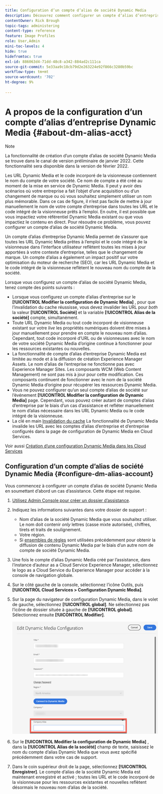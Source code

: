 ```yaml
---
title: Configuration d’un compte d’alias de société Dynamic Media
description: Découvrez comment configurer un compte d’alias d’entreprise dans Dynamic Media.
contentOwner: Rick Brough
topic-tags: administering
content-type: reference
feature: Image Profiles
role: User,Admin
mini-toc-levels: 4
hide: true
hidefromtoc: true
exl-id: 886063d4-71dd-48c8-a342-884ad2c111ca
source-git-commit: 5e33aa9c18cb79d2e263224e92f866c3280b59bc
workflow-type: tm+mt
source-wordcount: '702'
ht-degree: 9%

---
```


# A propos de la configuration d’un compte d’alias d’entreprise Dynamic Media {#about-dm-alias-acct}

>[!NOTE]
>
>La fonctionnalité de création d’un compte d’alias de société Dynamic Media se trouve dans le canal de version préliminaire de janvier 2022. Cette fonctionnalité sera disponible dans la version de février 2022.

Les URL Dynamic Media et le code incorporé de la visionneuse contiennent le nom du compte de votre société. Ce nom de compte a été créé au moment de la mise en service de Dynamic Media. Il peut y avoir des scénarios où votre entreprise a fait l’objet d’une acquisition ou d’un changement de marque ou où vous souhaitez simplement utiliser un nom plus mémorable. Dans ce cas de figure, il n’est pas facile de mettre à jour manuellement le nom de votre compte d’entreprise dans toutes les URL et le code intégré de la visionneuse prêts à l’emploi. En outre, il est possible que vous impactiez votre référentiel Dynamic Media existant ou que vous impactiez le contenu en direct. Pour résoudre ce problème, vous pouvez configurer un compte d’alias de société Dynamic Media.

Un compte d’alias d’entreprise Dynamic Media permet de s’assurer que toutes les URL Dynamic Media prêtes à l’emploi et le code intégré de la visionneuse dans l’interface utilisateur reflètent toutes les mises à jour apportées à votre contexte d’entreprise, telles que le changement de marque. Un compte d’alias a également un impact positif sur votre optimisation du moteur de recherche (SEO), car les URL Dynamic Media et le code intégré de la visionneuse reflètent le nouveau nom du compte de la société.

Lorsque vous configurez un compte d’alias de société Dynamic Media, tenez compte des points suivants :

* Lorsque vous configurez un compte d’alias d’entreprise sur le **[!UICONTROL Modifier la configuration de Dynamic Media]** , pour que l’invalidation du cache réussisse, vous devez invalider les URL pour *both* la valeur **[!UICONTROL Société]** et la variable **[!UICONTROL Alias de la société]** compte, simultanément.
* Toute URL Dynamic Media ou tout code incorporé de visionneuse existant sur votre *live* les propriétés numériques doivent être mises à jour manuellement pour prendre en compte le nouveau nom d’alias. Cependant, tout code incorporé d’URL ou de visionneuses avec le nom de votre société Dynamic Media d’origine continue à fonctionner pour les ressources existantes ou nouvelles.
* La fonctionnalité de compte d’alias d’entreprise Dynamic Media est limitée au mode et à la diffusion de création Experience Manager Assets. Le nom d’alias de l’entreprise ne fonctionne pas avec Experience Manager Sites. Les composants WCM (Web Content Management) ne sont pas mis à jour pour cette modification. Ces composants continuent de fonctionner avec le nom de la société Dynamic Media d’origine pour récupérer les ressources Dynamic Media.
* Vous ne pouvez configurer qu’un seul compte d’alias de société sur l’événement **[!UICONTROL Modifier la configuration de Dynamic Media]** page. Cependant, vous pouvez créer autant de comptes d’alias d’entreprise par le biais d’un cas d’assistance et refléter manuellement le nom d’alias nécessaire dans les URL Dynamic Media ou le code intégré de la visionneuse.
* La clé en main [Invalidation du cache](/help/assets/dynamic-media/invalidate-cdn-cache-dynamic-media.md) La fonctionnalité de Dynamic Media invalide les URL avec les comptes d’alias d’entreprise et d’entreprise configurés dans la page de configuration de Dynamic Media en Cloud Services.

Voir aussi [Création d’une configuration Dynamic Media dans les Cloud Services](/help/assets/dynamic-media/config-dm.md#configuring-dynamic-media-cloud-services)

## Configuration d’un compte d’alias de société Dynamic Media {#configure-dm-alias-account}

Vous commencez à configurer un compte d’alias de société Dynamic Media en soumettant d’abord un cas d’assistance. Cette étape est requise.

1. [Utilisez Admin Console pour créer un dossier d’assistance](https://helpx.adobe.com/fr/enterprise/using/support-for-experience-cloud.html).
1. Indiquez les informations suivantes dans votre dossier de support :

   * Nom d’alias de la société Dynamic Media que vous souhaitez utiliser. Le nom doit contenir *only* lettres (casse mixte autorisée), chiffres, tirets et traits de soulignement.
   * Votre région.
   * Si [ensembles de règles](/help/assets/dynamic-media/using-rulesets-to-transform-urls.md) sont utilisées précédemment pour obtenir la diffusion de contenu Dynamic Media par le biais d’un autre nom de compte de société Dynamic Media.

1. Une fois le compte d’alias Dynamic Media créé par l’assistance, dans l’instance d’auteur as a Cloud Service Experience Manager, sélectionnez le logo as a Cloud Service du Experience Manager pour accéder à la console de navigation globale.
1. Sur le côté gauche de la console, sélectionnez l’icône Outils, puis **[!UICONTROL Cloud Services > Configuration Dynamic Media]**.
1. Sur la page du navigateur de configuration Dynamic Media, dans le volet de gauche, sélectionnez **[!UICONTROL global]**. Ne sélectionnez pas l’icône de dossier située à gauche de **[!UICONTROL global]**. Sélectionnez ensuite **[!UICONTROL Modifier]**.

   ![Champ de texte Alias de la société Dynamic Media](/help/assets/assets-dm/dm-company-alias.png)

1. Sur le **[!UICONTROL Modifier la configuration de Dynamic Media]** , dans la **[!UICONTROL Alias de la société]** champ de texte, saisissez le nom du compte d’alias Dynamic Media que vous avez spécifié précédemment dans votre cas de support.
1. Dans le coin supérieur droit de la page, sélectionnez **[!UICONTROL Enregistrer]**.
Le compte d’alias de la société Dynamic Media est maintenant enregistré et activé ; toutes les URL et le code incorporé de la visionneuse pour les ressources existantes et nouvelles reflètent désormais le nouveau nom d’alias de la société.